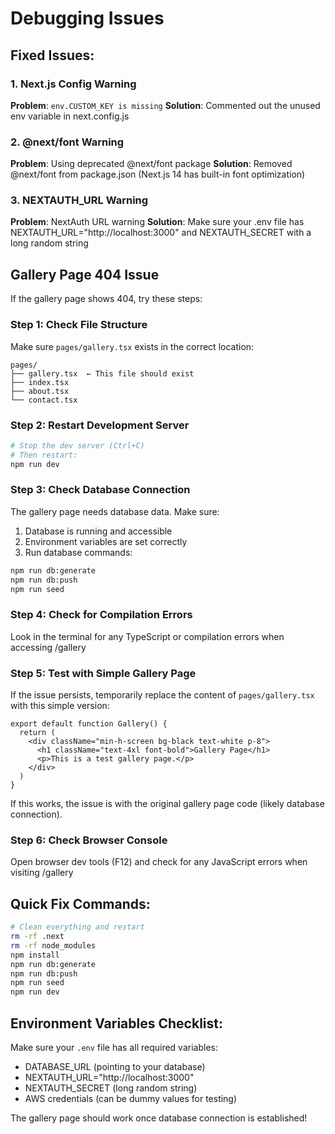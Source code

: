 # Debugging Issues

## Fixed Issues:

### 1. Next.js Config Warning
**Problem**: `env.CUSTOM_KEY is missing`
**Solution**: Commented out the unused env variable in next.config.js

### 2. @next/font Warning
**Problem**: Using deprecated @next/font package
**Solution**: Removed @next/font from package.json (Next.js 14 has built-in font optimization)

### 3. NEXTAUTH_URL Warning
**Problem**: NextAuth URL warning
**Solution**: Make sure your .env file has NEXTAUTH_URL="http://localhost:3000" and NEXTAUTH_SECRET with a long random string

## Gallery Page 404 Issue

If the gallery page shows 404, try these steps:

### Step 1: Check File Structure
Make sure `pages/gallery.tsx` exists in the correct location:
```
pages/
├── gallery.tsx  ← This file should exist
├── index.tsx
├── about.tsx
└── contact.tsx
```

### Step 2: Restart Development Server
```bash
# Stop the dev server (Ctrl+C)
# Then restart:
npm run dev
```

### Step 3: Check Database Connection
The gallery page needs database data. Make sure:

1. Database is running and accessible
2. Environment variables are set correctly
3. Run database commands:
```bash
npm run db:generate
npm run db:push
npm run seed
```

### Step 4: Check for Compilation Errors
Look in the terminal for any TypeScript or compilation errors when accessing /gallery

### Step 5: Test with Simple Gallery Page
If the issue persists, temporarily replace the content of `pages/gallery.tsx` with this simple version:

```tsx
export default function Gallery() {
  return (
    <div className="min-h-screen bg-black text-white p-8">
      <h1 className="text-4xl font-bold">Gallery Page</h1>
      <p>This is a test gallery page.</p>
    </div>
  )
}
```

If this works, the issue is with the original gallery page code (likely database connection).

### Step 6: Check Browser Console
Open browser dev tools (F12) and check for any JavaScript errors when visiting /gallery

## Quick Fix Commands:

```bash
# Clean everything and restart
rm -rf .next
rm -rf node_modules
npm install
npm run db:generate
npm run db:push
npm run seed
npm run dev
```

## Environment Variables Checklist:

Make sure your `.env` file has all required variables:
- DATABASE_URL (pointing to your database)
- NEXTAUTH_URL="http://localhost:3000"
- NEXTAUTH_SECRET (long random string)
- AWS credentials (can be dummy values for testing)

The gallery page should work once database connection is established!